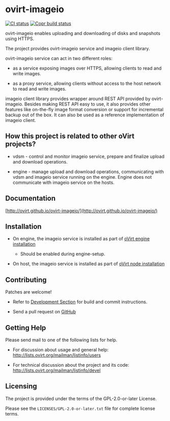 <!--
SPDX-FileCopyrightText: Red Hat, Inc.
SPDX-License-Identifier: GPL-2.0-or-later
-->

# ovirt-imageio

[![CI status](https://github.com/oVirt/ovirt-imageio/actions/workflows/ci.yml/badge.svg)](https://github.com/oVirt/ovirt-imageio/actions)
[![Copr build status](https://copr.fedorainfracloud.org/coprs/nsoffer/ovirt-imageio-preview/package/ovirt-imageio/status_image/last_build.png)](https://copr.fedorainfracloud.org/coprs/nsoffer/ovirt-imageio-preview/package/ovirt-imageio/)

ovirt-imageio enables uploading and downloading of disks and snapshots using HTTPS.

The project provides ovirt-imageio service and imageio client library.

ovirt-imageio service can act in two different roles:

- as a service exposing images over HTTPS, allowing clients to read and write images.

- as a proxy service, allowing clients without access to the host network to read and write images.

imageio client library provides wrapper around REST API provided by ovirt-imageio.
Besides making REST API easy to use, it also provides other features like on-the-fly image
format conversion or support for incremental backup out of the box. It can also be used
as a reference implementation of imageio client.

## How this project is related to other oVirt projects?

- vdsm - control and monitor imageio service, prepare and finalize
  upload and download operations.

- engine - manage upload and download operations, communicating with
  vdsm and imageio service running on the engine. Engine does not communicate with imageio
  service on the hosts.

## Documentation

[http://ovirt.github.io/ovirt-imageio/](http://ovirt.github.io/ovirt-imageio/)

## Installation

- On engine, the imageio service is installed as part of [oVirt engine installation](https://www.ovirt.org/documentation/install-guide/chap-Installing_oVirt/)

    - Should be enabled during engine-setup.

- On host, the imageio service is installed as part of [oVirt node installation](https://www.ovirt.org/node/)

## Contributing

Patches are welcome!

- Refer to [Development Section](http://ovirt.github.io/ovirt-imageio/development.html) for build and commit instructions.

- Send a pull request on [GitHub](https://github.com/oVirt/ovirt-imageio/pulls)

## Getting Help

Please send mail to one of the following lists for help.

 - For discussion about usage and general help:
   http://lists.ovirt.org/mailman/listinfo/users

 - For technical discussion about the project and its code:
   http://lists.ovirt.org/mailman/listinfo/devel

## Licensing

The project is provided under the terms of the GPL-2.0-or-later License.

Please see the `LICENSES/GPL-2.0-or-later.txt` file for complete license terms.
